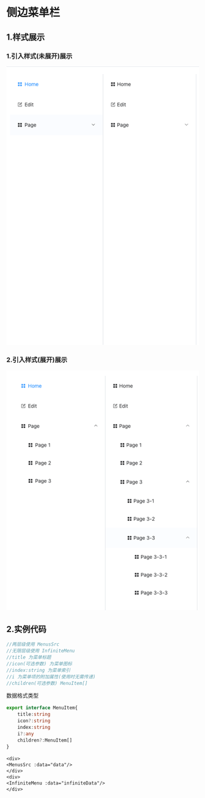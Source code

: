 # 侧边菜单栏

## 1.样式展示

### 1.引入样式(未展开)展示

![img_19.png](./img_19.png)
### 2.引入样式(展开)展示
![img_20.png](./img_20.png)
## 2.实例代码

```js
//两层级使用 MenusSrc
//无限层级使用 InfiniteMenu
//title 为菜单标题
//icon(可选参数) 为菜单图标
//index:string 为菜单索引
//i 为菜单项的附加属性(使用时无需传递)
//children(可选参数) MenuItem[]
```
数据格式类型
```ts
export interface MenuItem{
    title:string
    icon?:string
    index:string
    i?:any
    children?:MenuItem[]
}
```
```vue
<div>
<MenusSrc :data="data"/>
</div>
<div>
<InfiniteMenu :data="infiniteData"/>
</div>
```